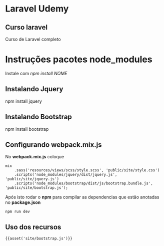 # Laravel Udemy
## Curso laravel

Curso de Laravel completo

# Instruções pacotes node_modules

Instale com *npm install NOME*

## Instalando Jquery 
npm install jquery


## Instalando Bootstrap 
npm install bootstrap

## Configurando webpack.mix.js

No **webpack.mix.js** coloque 

```
mix
	.sass('resources/views/scss/style.scss', 'public/site/style.css')
	.scripts('node_modules/jquery/dist/jquery.js', 'public/site/jquery.js')
	.scripts('node_modules/bootstrap/dist/js/bootstrap.bundle.js', 'public/site/bootstrap.js');	
```

Após isto rodar o **npm** para compilar as dependencias que estão anotadas no **package.json**

```
npm run dev
```
## Uso dos recursos

```
{{asset('site/bootstrap.js')}}
```


